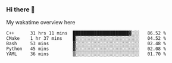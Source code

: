 ### Hi there 👋

<!--
**Jassy930/Jassy930** is a ✨ _special_ ✨ repository because its `README.md` (this file) appears on your GitHub profile.

Here are some ideas to get you started:

- 🔭 I’m currently working on ...
- 🌱 I’m currently learning ...
- 👯 I’m looking to collaborate on ...
- 🤔 I’m looking for help with ...
- 💬 Ask me about ...
- 📫 How to reach me: ...
- 😄 Pronouns: ...
- ⚡ Fun fact: ...
-->

My wakatime overview here
<!--START_SECTION:waka-->
```text
C++      31 hrs 11 mins  █████████████████████▓░░░   86.52 % 
CMake    1 hr 37 mins    █░░░░░░░░░░░░░░░░░░░░░░░░   04.52 % 
Bash     53 mins         ▓░░░░░░░░░░░░░░░░░░░░░░░░   02.48 % 
Python   45 mins         ▓░░░░░░░░░░░░░░░░░░░░░░░░   02.08 % 
YAML     36 mins         ▒░░░░░░░░░░░░░░░░░░░░░░░░   01.70 % 
```
<!--END_SECTION:waka-->
